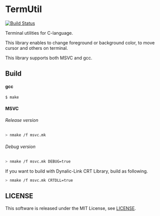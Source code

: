 TermUtil
========

[![Build Status](https://travis-ci.org/koturn/TermUtil.png)](https://travis-ci.org/koturn/TermUtil)

Terminal utilities for C-language.

This library enables to change foreground or background color, to move cursor
and others on terminal.

This library supports both MSVC and gcc.


## Build

#### gcc

```sh
$ make
```

#### MSVC

###### Release version

```sh
> nmake /f msvc.mk
```

###### Debug version

```sh
> nmake /f msvc.mk DEBUG=true
```

If you want to build with Dynalic-Link CRT Library, build as following.

```sh
> nmake /f msvc.mk CRTDLL=true
```


## LICENSE

This software is released under the MIT License, see [LICENSE](LICENSE).
